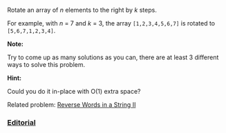 Rotate an array of *n* elements to the right by *k* steps.

For example, with *n* = 7 and *k* = 3, the array `[1,2,3,4,5,6,7]` is rotated to `[5,6,7,1,2,3,4]`.

**Note:**

Try to come up as many solutions as you can, there are at least 3 different ways to solve this problem.

**Hint:**

Could you do it in-place with O(1) extra space?

Related problem: [Reverse Words in a String II][1]

  [1]: https://leetcode.com/problems/reverse-words-in-a-string-ii/

### [Editorial](https://leetcode.com/articles/rotate-array/)
